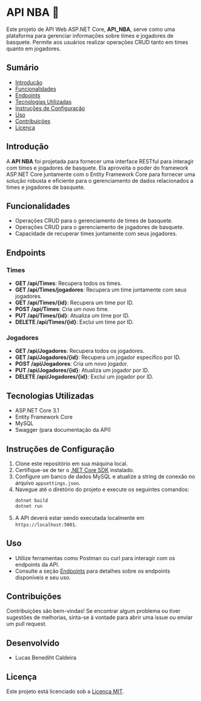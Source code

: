 # API NBA 🏀

Este projeto de API Web ASP.NET Core, **API_NBA**, serve como uma plataforma para gerenciar informações sobre times e jogadores de basquete. Permite aos usuários realizar operações CRUD tanto em times quanto em jogadores.

## Sumário

- [Introdução](#introdução)
- [Funcionalidades](#funcionalidades)
- [Endpoints](#endpoints)
- [Tecnologias Utilizadas](#tecnologias-utilizadas)
- [Instruções de Configuração](#instruções-de-configuração)
- [Uso](#uso)
- [Contribuições](#contribuições)
- [Licença](#licença)

## Introdução

A **API NBA** foi projetada para fornecer uma interface RESTful para interagir com times e jogadores de basquete. Ela aproveita o poder do framework ASP.NET Core juntamente com o Entity Framework Core para fornecer uma solução robusta e eficiente para o gerenciamento de dados relacionados a times e jogadores de basquete.

## Funcionalidades

- Operações CRUD para o gerenciamento de times de basquete.
- Operações CRUD para o gerenciamento de jogadores de basquete.
- Capacidade de recuperar times juntamente com seus jogadores.

## Endpoints

### Times

- **GET /api/Times**: Recupera todos os times.
- **GET /api/Times/jogadores**: Recupera um time juntamente com seus jogadores.
- **GET /api/Times/{id}**: Recupera um time por ID.
- **POST /api/Times**: Cria um novo time.
- **PUT /api/Times/{id}**: Atualiza um time por ID.
- **DELETE /api/Times/{id}**: Exclui um time por ID.

### Jogadores

- **GET /api/Jogadores**: Recupera todos os jogadores.
- **GET /api/Jogadores/{id}**: Recupera um jogador específico por ID.
- **POST /api/Jogadores**: Cria um novo jogador.
- **PUT /api/Jogadores/{id}**: Atualiza um jogador por ID.
- **DELETE /api/Jogadores/{id}**: Exclui um jogador por ID.

## Tecnologias Utilizadas

- ASP.NET Core 3.1
- Entity Framework Core
- MySQL
- Swagger (para documentação da API)

## Instruções de Configuração

1. Clone este repositório em sua máquina local.
2. Certifique-se de ter o [.NET Core SDK](https://dotnet.microsoft.com/download) instalado.
3. Configure um banco de dados MySQL e atualize a string de conexão no arquivo `appsettings.json`.
4. Navegue até o diretório do projeto e execute os seguintes comandos:
    ```bash
    dotnet build
    dotnet run
    ```
5. A API deverá estar sendo executada localmente em `https://localhost:5001`.

## Uso

- Utilize ferramentas como Postman ou curl para interagir com os endpoints da API.
- Consulte a seção [Endpoints](#endpoints) para detalhes sobre os endpoints disponíveis e seu uso.

## Contribuições

Contribuições são bem-vindas! Se encontrar algum problema ou tiver sugestões de melhorias, sinta-se à vontade para abrir uma issue ou enviar um pull request.

## Desenvolvido
- Lucas Benediht Caldeira

## Licença

Este projeto está licenciado sob a [Licença MIT](LICENSE).
